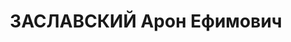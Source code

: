 ---
title: ЗАСЛАВСКИЙ Арон Ефимович
description: 'Род. в 1895, г. Чигирин, еврей, член ВКП(б). Проживал: Москва, ул. Каляевская,
  д. 5, кв. 76. И.о. зав. 1-м Восточным отделом Наркомата иностранных дел СССР.

  Арестован 04.08.1937. Обв.: шпионаж. Приговор: ВК ВС СССР, 27.11.1937 – ВМН. Расстрелян
  27.11.1937, г.Москва.

  Реабилитирован ВК ВС СССР 06.06.1956'
---